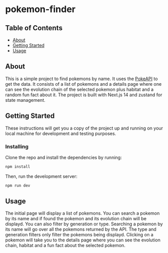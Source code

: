 # pokemon-finder

## Table of Contents

- [About](#about)
- [Getting Started](#getting_started)
- [Usage](#usage)

## About <a name = "about"></a>

This is a simple project to find pokemons by name. It uses the [PokeAPI](https://pokeapi.co/) to get the data. It consists of a list of pokemons and a details page where one can see the evolution chain of the selected pokemon plus habitat and a random fun fact about it. The project is built with Next.js 14 and zustand for state management.

## Getting Started <a name = "getting_started"></a>

These instructions will get you a copy of the project up and running on your local machine for development and testing purposes. 


### Installing

Clone the repo and install the dependencies by running:

```bash
npm install
```

Then, run the development server:

```bash
npm run dev
```


## Usage <a name = "usage"></a>

The initial page will display a list of pokemons. You can search a pokemon by its name and if found the pokemon and its evolution chain will be displayd. You can also filter by generation or type. Searching a pokemon by its name will go over all the pokemons returned by the API. The type and generation filters only filter the pokemons being displayd. Clicking on a pokemon will take you to the details page where you can see the evolution chain, habitat and a fun fact about the selected pokemon.

